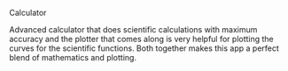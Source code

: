 Calculator

Advanced calculator that does scientific calculations with maximum accuracy and the plotter that comes along is very helpful for plotting the curves for the scientific functions. Both together makes this app a perfect blend of mathematics and plotting.
